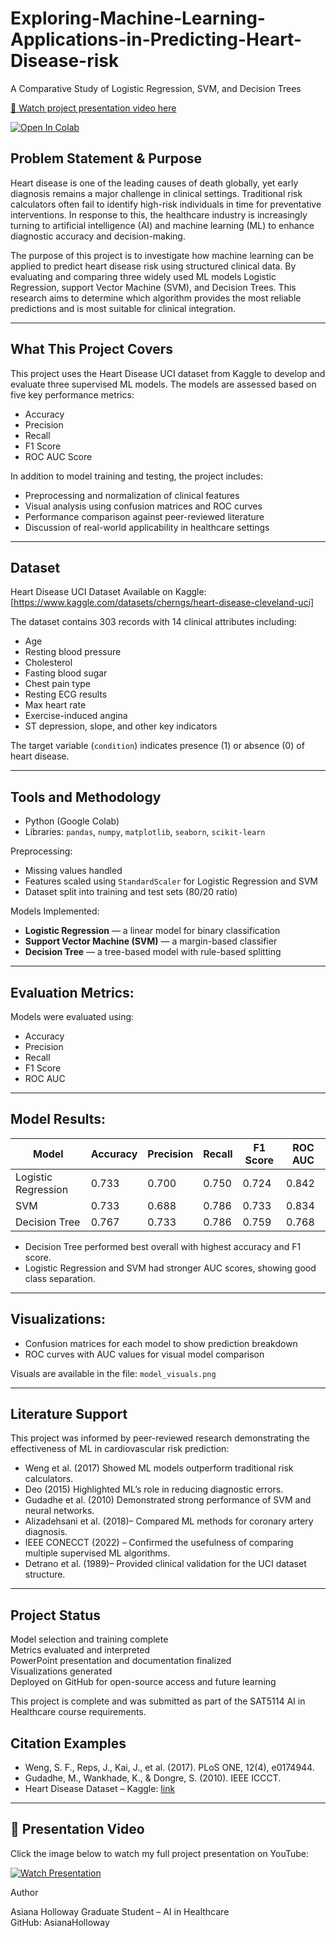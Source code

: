 
# Exploring-Machine-Learning-Applications-in-Predicting-Heart-Disease-risk  
A Comparative Study of Logistic Regression, SVM, and Decision Trees  

[🎥 Watch project presentation video here](https://www.youtube.com/watch?v=0EsjslEh898)

[![Open In Colab](https://colab.research.google.com/assets/colab-badge.svg)](
https://colab.research.google.com/github/AsianaHolloway/Exploring-Machine-Learning-Applications-in-Predicting-Heart-Disease-risk/blob/main/Heart_Disease_ML_Comparison%20(1).ipynb)



## Problem Statement & Purpose

Heart disease is one of the leading causes of death globally, yet early diagnosis remains a major challenge in clinical settings. Traditional risk calculators often fail to identify high-risk individuals in time for preventative interventions. In response to this, the healthcare industry is increasingly turning to artificial intelligence (AI) and machine learning (ML) to enhance diagnostic accuracy and decision-making.

The purpose of this project is to investigate how machine learning can be applied to predict heart disease risk using structured clinical data. By evaluating and comparing three widely used ML models Logistic Regression, support Vector Machine (SVM), and Decision Trees. This research aims to determine which algorithm provides the most reliable predictions and is most suitable for clinical integration.

---

## What This Project Covers

This project uses the Heart Disease UCI dataset from Kaggle to develop and evaluate three supervised ML models. The models are assessed based on five key performance metrics:
- Accuracy
- Precision
- Recall
- F1 Score
- ROC AUC Score

In addition to model training and testing, the project includes:
- Preprocessing and normalization of clinical features
- Visual analysis using confusion matrices and ROC curves
- Performance comparison against peer-reviewed literature
- Discussion of real-world applicability in healthcare settings

---

## Dataset

Heart Disease UCI Dataset 
Available on Kaggle: [https://www.kaggle.com/datasets/cherngs/heart-disease-cleveland-uci]

The dataset contains 303 records with 14 clinical attributes including:
- Age
- Resting blood pressure
- Cholesterol
- Fasting blood sugar
- Chest pain type
- Resting ECG results
- Max heart rate
- Exercise-induced angina
- ST depression, slope, and other key indicators

The target variable (`condition`) indicates presence (1) or absence (0) of heart disease.

---

## Tools and Methodology

- Python (Google Colab)
- Libraries: `pandas`, `numpy`, `matplotlib`, `seaborn`, `scikit-learn`

Preprocessing:
- Missing values handled
- Features scaled using `StandardScaler` for Logistic Regression and SVM
- Dataset split into training and test sets (80/20 ratio)

Models Implemented:
- **Logistic Regression** — a linear model for binary classification
- **Support Vector Machine (SVM)** — a margin-based classifier
- **Decision Tree** — a tree-based model with rule-based splitting

---

## Evaluation Metrics:
Models were evaluated using:
- Accuracy
- Precision
- Recall
- F1 Score
- ROC AUC

---

## Model Results: 

| Model              | Accuracy | Precision | Recall | F1 Score | ROC AUC |
|--------------------|----------|-----------|--------|----------|----------|
| Logistic Regression| 0.733    | 0.700     | 0.750  | 0.724    | 0.842    |
| SVM                | 0.733    | 0.688     | 0.786  | 0.733    | 0.834    |
| Decision Tree      | 0.767    | 0.733     | 0.786  | 0.759    | 0.768    |

- Decision Tree performed best overall with highest accuracy and F1 score.
- Logistic Regression and SVM had stronger AUC scores, showing good class separation.
  
---

## Visualizations:

- Confusion matrices for each model to show prediction breakdown
- ROC curves with AUC values for visual model comparison

Visuals are available in the file: `model_visuals.png`

---

## Literature Support

This project was informed by peer-reviewed research demonstrating the effectiveness of ML in cardiovascular risk prediction:

- Weng et al. (2017)  Showed ML models outperform traditional risk calculators.
- Deo (2015) Highlighted ML’s role in reducing diagnostic errors.
- Gudadhe et al. (2010) Demonstrated strong performance of SVM and neural networks.
- Alizadehsani et al. (2018)– Compared ML methods for coronary artery diagnosis.
- IEEE CONECCT (2022) – Confirmed the usefulness of comparing multiple supervised ML algorithms.
- Detrano et al. (1989)– Provided clinical validation for the UCI dataset structure.
  
---

## Project Status

Model selection and training complete  
Metrics evaluated and interpreted  
PowerPoint presentation and documentation finalized  
Visualizations generated  
Deployed on GitHub for open-source access and future learning

This project is complete and was submitted as part of the SAT5114 AI in Healthcare course requirements.

## Citation Examples

- Weng, S. F., Reps, J., Kai, J., et al. (2017). PLoS ONE, 12(4), e0174944.
- Gudadhe, M., Wankhade, K., & Dongre, S. (2010). IEEE ICCCT.
- Heart Disease Dataset – Kaggle: [link](https://www.kaggle.com/datasets/cherngs/heart-disease-cleveland-uci)

---

## 🎥 Presentation Video

Click the image below to watch my full project presentation on YouTube:

[![Watch Presentation](http://img.youtube.com/vi/0EsjslEh898/0.jpg)](https://youtu.be/0EsjslEh898)




Author

Asiana Holloway 
Graduate Student – AI in Healthcare  
GitHub: AsianaHolloway

